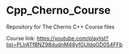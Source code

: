 # Cpp_Cherno_Course
Repository for The Cherno C++ Course files

Course link: https://youtube.com/playlist?list=PLlrATfBNZ98dudnM48yfGUldqGD0S4FFb
